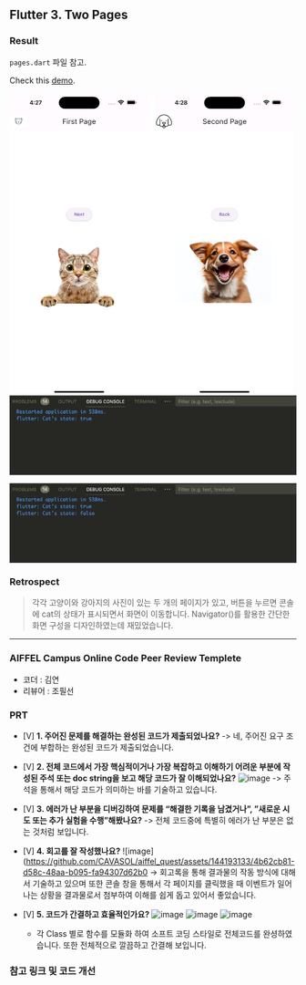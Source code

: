 ## Flutter 3. Two Pages

### Result 

`pages.dart` 파일 참고.  

Check this [demo](https://github.com/CAVASOL/flutter_script/blob/main/lib/pages/pages.dart).

<img align="center" src="./pages.png" width="500px" />

<img align="center" src="./console.png" width="800px" />


### Retrospect

> 각각 고양이와 강아지의 사진이 있는 두 개의 페이지가 있고, 버튼을 누르면 콘솔에 cat의 상태가 표시되면서 화면이 이동합니다. Navigator()를 활용한 간단한 화면 구성을 디자인하였는데 재밌었습니다. 


---


### AIFFEL Campus Online Code Peer Review Templete

- 코더 : 김연
- 리뷰어 : 조필선

### PRT

- [V]  **1. 주어진 문제를 해결하는 완성된 코드가 제출되었나요?**
    -> 네, 주어진 요구 조건에 부합하는 완성된 코드가 제출되었습니다.
      
    
- [V]  **2. 전체 코드에서 가장 핵심적이거나 가장 복잡하고 이해하기 어려운 부분에 작성된 주석 또는 doc string을 보고 해당 코드가 잘 이해되었나요?**
  ![image](https://github.com/CAVASOL/aiffel_quest/assets/144193133/9263f83a-9b01-49ed-b36d-508df32ef9ee)
    -> 주석을 통해서 해당 코드가 의미하는 바를 기술하고 있습니다.

   
- [V]  **3. 에러가 난 부분을 디버깅하여 문제를 “해결한 기록을 남겼거나”, ”새로운 시도 또는 추가 실험을 수행”해봤나요?**
    -> 전체 코드중에 특별히 에러가 난 부분은 없는 것처럼 보입니다.
   
        
- [V]  **4. 회고를 잘 작성했나요?**
    ![image](https://github.com/CAVASOL/aiffel_quest/assets/144193133/4b62cb81-d58c-48aa-b095-fa94307d62b0
    -> 회고록을 통해 결과물의 작동 방식에 대해서 기술하고 있으며 또한 콘솔 창을 통해서 각 페이지를 클릭했을 때 이벤트가
       일어나는 상황을 결과물로서 첨부하여 이해를 쉽게 돕고 있어서 좋았습니다.

     
        
- [V]  **5. 코드가 간결하고 효율적인가요?**
    ![image](https://github.com/CAVASOL/aiffel_quest/assets/144193133/f2b9dcaf-f865-4495-a667-8affdd623806)
    ![image](https://github.com/CAVASOL/aiffel_quest/assets/144193133/4bc12cb0-2255-49f7-8c6c-8e637ea78bbb)
    ![image](https://github.com/CAVASOL/aiffel_quest/assets/144193133/21d53ed2-604c-4999-9d6c-74b4ce629055)
  - 각 Class 별로 함수를 모듈화 하여 소프트 코딩 스타일로 전체코드를 완셩하였습니다. 또한 전체적으로 깔끔하고 간결해 보입니다.
   


### 참고 링크 및 코드 개선

